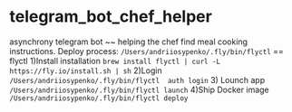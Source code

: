 # telegram_bot_chef_helper
asynchrony telegram bot  ~~ helping the chef find meal cooking instructions.
Deploy process:
```/Users/andriiosypenko/.fly/bin/flyctl``` == flyctl
1)Install installation ```brew install flyctl | curl -L https://fly.io/install.sh | sh```
2)Login ```/Users/andriiosypenko/.fly/bin/flyctl  auth login```
3) Lounch app ```/Users/andriiosypenko/.fly/bin/flyctl launch```
4)Ship Docker image ```/Users/andriiosypenko/.fly/bin/flyctl deploy```